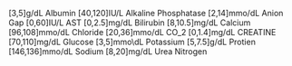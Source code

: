 [3,5]g/dL Albumin
[40,120]IU/L Alkaline Phosphatase
[2,14]mmo/dL Anion Gap
[0,60]IU/L AST
[0,2.5]mg/dL Bilirubin
[8,10.5]mg/dL Calcium
[96,108]mmo/dL Chloride
[20,36]mmo/dL CO\_2
[0,1.4]mg/dL CREATINE
[70,110]mg/dL Glucose
[3,5]mmo\dL Potassium
[5,7.5]g/dL Protien
[146,136]mmo/dL Sodium
[8,20]mg/dL Urea Nitrogen
